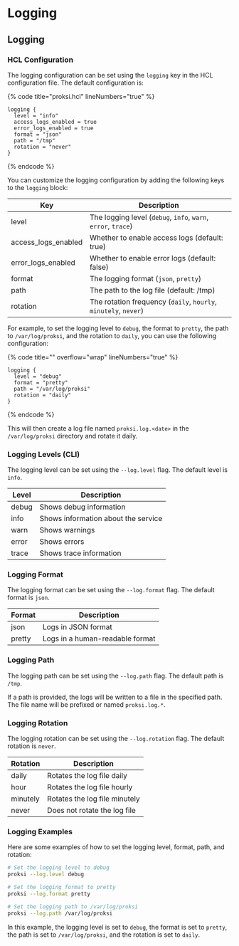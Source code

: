 # Logging

## Logging

### HCL Configuration

The logging configuration can be set using the `logging` key in the HCL configuration file. The default configuration is:

{% code title="proksi.hcl" lineNumbers="true" %}
```hcl
logging {
  level = "info"
  access_logs_enabled = true
  error_logs_enabled = true
  format = "json"
  path = "/tmp"
  rotation = "never"
}
```
{% endcode %}

You can customize the logging configuration by adding the following keys to the `logging` block:

| Key                   | Description                                                     |
| --------------------- | --------------------------------------------------------------- |
| level                 | The logging level (`debug`, `info`, `warn`, `error`, `trace`)   |
| access\_logs\_enabled | Whether to enable access logs (default: true)                   |
| error\_logs\_enabled  | Whether to enable error logs (default: false)                   |
| format                | The logging format (`json`, `pretty`)                           |
| path                  | The path to the log file (default: /tmp)                        |
| rotation              | The rotation frequency (`daily`, `hourly`, `minutely`, `never`) |

For example, to set the logging level to `debug`, the format to `pretty`, the path to `/var/log/proksi`, and the rotation to `daily`, you can use the following configuration:

{% code title="" overflow="wrap" lineNumbers="true" %}
```hcl
logging {
  level = "debug"
  format = "pretty"
  path = "/var/log/proksi"
  rotation = "daily"
}
```
{% endcode %}

This will then create a log file named `proksi.log.<date>` in the `/var/log/proksi` directory and rotate it daily.

### Logging Levels (CLI)

The logging level can be set using the `--log.level` flag. The default level is `info`.

| Level | Description                         |
| ----- | ----------------------------------- |
| debug | Shows debug information             |
| info  | Shows information about the service |
| warn  | Shows warnings                      |
| error | Shows errors                        |
| trace | Shows trace information             |

### Logging Format

The logging format can be set using the `--log.format` flag. The default format is `json`.

| Format | Description                     |
| ------ | ------------------------------- |
| json   | Logs in JSON format             |
| pretty | Logs in a human-readable format |

### Logging Path

The logging path can be set using the `--log.path` flag. The default path is `/tmp`.

If a path is provided, the logs will be written to a file in the specified path. The file name will be prefixed or named `proksi.log.*`.

### Logging Rotation

The logging rotation can be set using the `--log.rotation` flag. The default rotation is `never`.

| Rotation | Description                   |
| -------- | ----------------------------- |
| daily    | Rotates the log file daily    |
| hour     | Rotates the log file hourly   |
| minutely | Rotates the log file minutely |
| never    | Does not rotate the log file  |

### Logging Examples

Here are some examples of how to set the logging level, format, path, and rotation:

```bash
# Set the logging level to debug
proksi --log.level debug

# Set the logging format to pretty
proksi --log.format pretty

# Set the logging path to /var/log/proksi
proksi --log.path /var/log/proksi

```

In this example, the logging level is set to `debug`, the format is set to `pretty`, the path is set to `/var/log/proksi`, and the rotation is set to `daily`.
